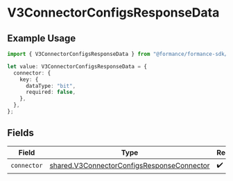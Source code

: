 # V3ConnectorConfigsResponseData

## Example Usage

```typescript
import { V3ConnectorConfigsResponseData } from "@formance/formance-sdk/sdk/models/shared";

let value: V3ConnectorConfigsResponseData = {
  connector: {
    key: {
      dataType: "bit",
      required: false,
    },
  },
};
```

## Fields

| Field                                                                                                           | Type                                                                                                            | Required                                                                                                        | Description                                                                                                     |
| --------------------------------------------------------------------------------------------------------------- | --------------------------------------------------------------------------------------------------------------- | --------------------------------------------------------------------------------------------------------------- | --------------------------------------------------------------------------------------------------------------- |
| `connector`                                                                                                     | [shared.V3ConnectorConfigsResponseConnector](../../../sdk/models/shared/v3connectorconfigsresponseconnector.md) | :heavy_check_mark:                                                                                              | N/A                                                                                                             |